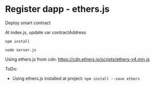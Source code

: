 # Register dapp - ethers.js

Deploy smart contract

At index.js, update var contractAddress

```shell
npm install

node server.js
```

Using ethers.js from cdn: https://cdn.ethers.io/scripts/ethers-v4.min.js

ToDo:
- Using ethers.js installed at project: `npm install --save ethers`

